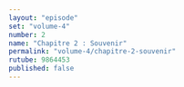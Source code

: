 ```yaml
---
layout: "episode"
set: "volume-4"
number: 2
name: "Chapitre 2 : Souvenir"
permalink: "volume-4/chapitre-2-souvenir"
rutube: 9864453
published: false
---
```

